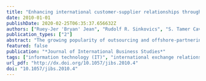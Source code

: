 ```yaml
---
title: "Enhancing international customer-supplier relationships through IT resources: A study of Taiwanese electronics suppliers"
date: 2010-01-01
publishDate: 2020-02-25T06:35:37.656632Z
authors: ["Ruey-Jer 'Bryan' Jean", "Rudolf R. Sinkovics", "S. Tamer Cavusgil"]
publication_types: ["2"]
abstract: "The growing popularity of outsourcing and offshore-partnering activities raises the issue of what strategies are appropriate for firms to successfully manage customer–supplier relationships in the international context. Little has been written about how information technology (IT) systems may impact on international exchange relationships. In the present study, we report on how suppliers use IT as a strategic resource to govern their international exchange relationships with multinational enterprise customers. Taking the supplier's perspective, we propose that two types of IT resources – IT advancement and electronic integration – create value for suppliers with respect to innovativeness and market performance. We argue that this value creation process is mediated by three specific forms of governance: cooperativeness, output monitoring, and behavior monitoring. To test these arguments, primary data, obtained from 240 Taiwanese electronics suppliers, are used for hypothesis testing. The survey results provide evidence that suppliers’ IT resources enable them to work effectively with their international key customers. Importantly, of the three governance mechanisms, cooperativeness has the strongest impact on supplier performance, owing to supplier electronic integration. Post-hoc analysis revealed that cultural distance does not play a role in moderating the relationship between IT resources and governance mechanisms in international exchange."
featured: false
publication: "*Journal of International Business Studies*"
tags: ["information technology (IT)", "international exchange relationships", "cooperativeness", "monitoring", "innovativeness", "governance"]
url_pdf: "http://dx.doi.org/10.1057/jibs.2010.4"
doi: "10.1057/jibs.2010.4"
---
```


